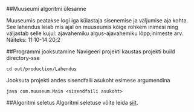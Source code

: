 ##Muuseumi algoritmi ülesanne

Muuseumis peatakse logi iga külastaja sisenemise ja väljumise 
aja kohta. See lahendus leiab mis ajal on muuseumis kõige 
rohkem inimesi ning väljastab selle kujul: ajavahemiku algus-ajavahemiku lõpp;inimeste arv.
Näiteks: 11:10-14:20;2 

##Programmi jooksutamine 
Navigeeri projekti kaustas projekti build directory-sse
```
cd out/production/Lahendus 
```
Jooksuta projekti andes sisendfaili asukoht esimese argumendina
```
java com.muuseum.Main <sisendfaili asukoht>
```

##Algoritmi seletus
Algoritmi seletuse võite leida [siit](https://github.com/Jyrgo/Muuseum/blob/master/Ajavahemiku%20leidmine.txt).